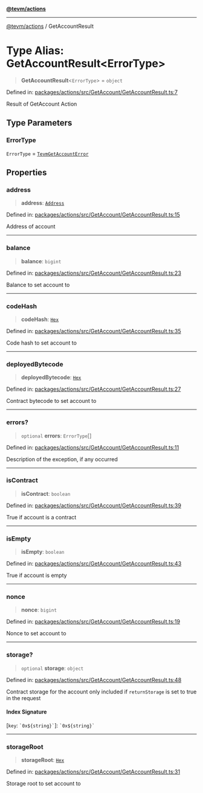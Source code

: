 [**@tevm/actions**](../README.md)

***

[@tevm/actions](../globals.md) / GetAccountResult

# Type Alias: GetAccountResult\<ErrorType\>

> **GetAccountResult**\<`ErrorType`\> = `object`

Defined in: [packages/actions/src/GetAccount/GetAccountResult.ts:7](https://github.com/evmts/tevm-monorepo/blob/main/packages/actions/src/GetAccount/GetAccountResult.ts#L7)

Result of GetAccount Action

## Type Parameters

### ErrorType

`ErrorType` = [`TevmGetAccountError`](TevmGetAccountError.md)

## Properties

### address

> **address**: [`Address`](Address.md)

Defined in: [packages/actions/src/GetAccount/GetAccountResult.ts:15](https://github.com/evmts/tevm-monorepo/blob/main/packages/actions/src/GetAccount/GetAccountResult.ts#L15)

Address of account

***

### balance

> **balance**: `bigint`

Defined in: [packages/actions/src/GetAccount/GetAccountResult.ts:23](https://github.com/evmts/tevm-monorepo/blob/main/packages/actions/src/GetAccount/GetAccountResult.ts#L23)

Balance to set account to

***

### codeHash

> **codeHash**: [`Hex`](Hex.md)

Defined in: [packages/actions/src/GetAccount/GetAccountResult.ts:35](https://github.com/evmts/tevm-monorepo/blob/main/packages/actions/src/GetAccount/GetAccountResult.ts#L35)

Code hash to set account to

***

### deployedBytecode

> **deployedBytecode**: [`Hex`](Hex.md)

Defined in: [packages/actions/src/GetAccount/GetAccountResult.ts:27](https://github.com/evmts/tevm-monorepo/blob/main/packages/actions/src/GetAccount/GetAccountResult.ts#L27)

Contract bytecode to set account to

***

### errors?

> `optional` **errors**: `ErrorType`[]

Defined in: [packages/actions/src/GetAccount/GetAccountResult.ts:11](https://github.com/evmts/tevm-monorepo/blob/main/packages/actions/src/GetAccount/GetAccountResult.ts#L11)

Description of the exception, if any occurred

***

### isContract

> **isContract**: `boolean`

Defined in: [packages/actions/src/GetAccount/GetAccountResult.ts:39](https://github.com/evmts/tevm-monorepo/blob/main/packages/actions/src/GetAccount/GetAccountResult.ts#L39)

True if account is a contract

***

### isEmpty

> **isEmpty**: `boolean`

Defined in: [packages/actions/src/GetAccount/GetAccountResult.ts:43](https://github.com/evmts/tevm-monorepo/blob/main/packages/actions/src/GetAccount/GetAccountResult.ts#L43)

True if account is empty

***

### nonce

> **nonce**: `bigint`

Defined in: [packages/actions/src/GetAccount/GetAccountResult.ts:19](https://github.com/evmts/tevm-monorepo/blob/main/packages/actions/src/GetAccount/GetAccountResult.ts#L19)

Nonce to set account to

***

### storage?

> `optional` **storage**: `object`

Defined in: [packages/actions/src/GetAccount/GetAccountResult.ts:48](https://github.com/evmts/tevm-monorepo/blob/main/packages/actions/src/GetAccount/GetAccountResult.ts#L48)

Contract storage for the account
only included if `returnStorage` is set to true in the request

#### Index Signature

\[`key`: `` `0x${string}` ``\]: `` `0x${string}` ``

***

### storageRoot

> **storageRoot**: [`Hex`](Hex.md)

Defined in: [packages/actions/src/GetAccount/GetAccountResult.ts:31](https://github.com/evmts/tevm-monorepo/blob/main/packages/actions/src/GetAccount/GetAccountResult.ts#L31)

Storage root to set account to
